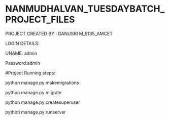 # NANMUDHALVAN_TUESDAYBATCH_PROJECT_FILES

PROJECT CREATED BY : DANUSRI M_5135_AMCET



LOGIN DETAILS:


UNAME: admin


Password:admin




#Project Running steps:

python manage.py makemigrations

python manage.py migrate

python manage.py createsuperuser

python manage.py runserver
